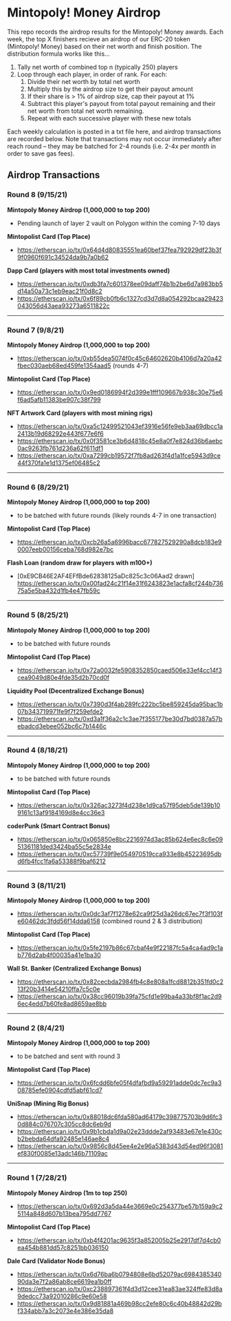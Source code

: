 # Mintopoly! Money Airdrop

This repo records the airdrop results for the Mintopoly! Money awards. Each week, the top X finishers recieve an airdrop of our ERC-20 token (Mintopoly! Money) based on their net worth and finish position. The distribution formula works like this...

1. Tally net worth of combined top n (typically 250) players
2. Loop through each player, in order of rank. For each:
	1. Divide their net worth by total net worth
	2. Multiply this by the airdrop size to get their payout amount
	3. If their share is > 1% of airdrop size, cap their payout at 1%
	4. Subtract this player's payout from total payout remaining and their net worth from total net worth remaining.
	5. Repeat with each successive player with these new totals 


Each weekly calculation is posted in a txt file here, and airdrop transactions are recorded below. Note that transactions may not occur immediately after reach round – they may be batched for 2-4 rounds (i.e. 2-4x per month in order to save gas fees).


## Airdrop Transactions

### Round 8 (9/15/21)
**Mintopoly Money Airdrop (1,000,000 to top 200)**
* Pending launch of layer 2 vault on Polygon within the coming 7-10 days

**Mintopolist Card (Top Place)**
* https://etherscan.io/tx/0x64d4d80835551ea60bef37fea792929df23b3f9f0960f691c34524da9b7a0b62

**Dapp Card (players with most total investments owned)**
* https://etherscan.io/tx/0xdb3fa7c601378ee09daff74b1b2be6d7a983bb5d14a50a73c1eb9eac21f0d8c2
* https://etherscan.io/tx/0x6f89cb0fb6c1327cd3d7d8a054292bcaa29423043056d43aea93273a6511822c

---

### Round 7 (9/8/21)
**Mintopoly Money Airdrop (1,000,000 to top 200)**
* https://etherscan.io/tx/0xb55dea5074f0c45c64602620b4106d7a20a42fbec030aeb68ed459fe1354aad5 (rounds 4-7)

**Mintopolist Card (Top Place)**
* https://etherscan.io/tx/0x9ed0186994f2d399e1fff109667b938c30e75e6f6ad5afb11383be907c38f799

**NFT Artwork Card (players with most mining rigs)**
* https://etherscan.io/tx/0xa5c12499521043ef3916e56fe9eb3aa69dbcc1a2413b19d68292e443f677e6f6
* https://etherscan.io/tx/0x0f3581ce3b6d4818c45e8a0f7e824d36b6aebc0ac9263fb761d236a62f611df1
* https://etherscan.io/tx/0xa7299cb19572f7fb8ad263f4d1a1fce5943d9ce44f370fa1e1d1375ef06485c2

---

### Round 6 (8/29/21)
**Mintopoly Money Airdrop (1,000,000 to top 200)**
* to be batched with future rounds (likely rounds 4-7 in one transaction)

**Mintopolist Card (Top Place)**
* https://etherscan.io/tx/0xcb26a5a6996bacc677827529290a8dcb183e90007eeb00156ceba768d982e7bc

**Flash Loan (random draw for players with m100+)**
* [0xE9CB46E2AF4EFfBde62838125aDc825c3c06Aad2 drawn] https://etherscan.io/tx/0x00fad24c21f14e31f6243823e1acfa8cf244b73675a5e5ba432d1fb4e47fb59c

---

### Round 5 (8/25/21)
**Mintopoly Money Airdrop (1,000,000 to top 200)**
* to be batched with future rounds

**Mintopolist Card (Top Place)**
* https://etherscan.io/tx/0x72a0032fe5908352850caed506e33ef4cc14f3cea9049d80e4fde35d2b70cd0f

**Liquidity Pool (Decentralized Exchange Bonus)**
* https://etherscan.io/tx/0x7390d3f4ab289fc222bc5be859245da95bac1b07b343719971fe9f7f259efde2
* https://etherscan.io/tx/0xd3a1f36a2c1c3ae7f355177be30d7bd0387a57bebadcd3ebee052bc6c7b1446c

---

### Round 4 (8/18/21)
**Mintopoly Money Airdrop (1,000,000 to top 200)**
* to be batched with future rounds

**Mintopolist Card (Top Place)**
* https://etherscan.io/tx/0x326ac3273f4d238e1d9ca57f95deb5de139b109161c13af9184169d8e4cc36e3

**coderPunk (Smart Contract Bonus)**
* https://etherscan.io/tx/0x065850e8bc2216974d3ac85b624e6ec8c6e0951361181ded3424ba55c5e2834e
* https://etherscan.io/tx/0xc57739f9e054970519cca933e8b45223695dbd6fb4fcc1fa6a53388f9baf6212

---

### Round 3 (8/11/21)
**Mintopoly Money Airdrop (1,000,000 to top 200)**
* https://etherscan.io/tx/0x0dc3af7f1278e62ca9f25d3a26dc67ec7f3f103fe60462dc3fdd56f14dda6158 (combined round 2 & 3 distribution)

**Mintopolist Card (Top Place)**
* https://etherscan.io/tx/0x5fe2197b86c67cbaf4e9f22187fc5a4ca4ad9c1ab776d2ab4f00035a41e1ba30

**Wall St. Banker (Centralized Exchange Bonus)**
* https://etherscan.io/tx/0x82cecbda2984fb4c8e808a1fcd8812b351fd0c213f20b3414e54210ffa7c5c0e
* https://etherscan.io/tx/0x38cc96019b39fa75cfd1e99ba4a33bf8f1ac2d96ec4edd7b60fe8ad8659ae8bb

---

### Round 2 (8/4/21)
**Mintopoly Money Airdrop  (1,000,000 to top 200)**
* to be batched and sent with round 3

**Mintopolist Card (Top Place)**
* https://etherscan.io/tx/0x6fcdd6bfe05f4dfafbd9a59291adde0dc7ec9a308785efe0904cdfd5abf61cd7

**UniSnap (Mining Rig Bonus)**
* https://etherscan.io/tx/0x88018dc6fda580ad64179c398775703b9d6fc30d884c076707c305cc8dc6eb9d
* https://etherscan.io/tx/0x9b1cbda1d9a02e23ddde2af93483e67e1e430cb2bebda64dfa92485e146ae8c4
* https://etherscan.io/tx/0x9856c8d45ee4e2e96a5383d43d54ed96f3081ef830f0085e13adc146b71109ac

---

### Round 1 (7/28/21)
**Mintopoly Money Airdrop  (1m to top 250)**
* https://etherscan.io/tx/0x692d3a5da44e3669e0c254377be57b159a9c25114a848d607b13bea795dd7767

**Mintopolist Card (Top Place)**
* https://etherscan.io/tx/0xb4f4201ac9635f3a852005b25e2917df7d4cb0ea454b881dd57c8251bb036150

**Dale Card (Validator Node Bonus)**
* https://etherscan.io/tx/0x6d76ba6b0794808e6bd52079ac698438534090da3e7f2a86ab8ce6619ea1b0ff
* https://etherscan.io/tx/0xc238897361f4d3d12cee31ea83ae324ffe83d8a9dedcc73a92010286c9e60e58
* https://etherscan.io/tx/0x9d81881a469b98cc2efe80c6c40b48842d29bf334abb7a3c2073e4e386e35da8

